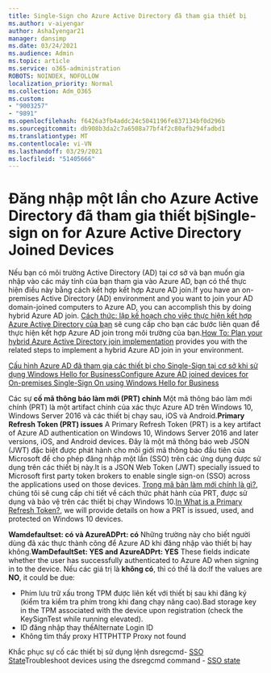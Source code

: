 ```yaml
---
title: Single-Sign cho Azure Active Directory đã tham gia thiết bị
ms.author: v-aiyengar
author: AshaIyengar21
manager: dansimp
ms.date: 03/24/2021
ms.audience: Admin
ms.topic: article
ms.service: o365-administration
ROBOTS: NOINDEX, NOFOLLOW
localization_priority: Normal
ms.collection: Adm_O365
ms.custom:
- "9003257"
- "9891"
ms.openlocfilehash: f6426a3fb4addc24c5041196fe837134bf0d296b
ms.sourcegitcommit: db908b3da2c7a6508a77bf4f2c80afb294fadbd1
ms.translationtype: MT
ms.contentlocale: vi-VN
ms.lasthandoff: 03/29/2021
ms.locfileid: "51405666"
---
```

# <a name="single-sign-on-for-azure-active-directory-joined-devices"></a><span data-ttu-id="2c02c-102">Đăng nhập một lần cho Azure Active Directory đã tham gia thiết bị</span><span class="sxs-lookup"><span data-stu-id="2c02c-102">Single-sign on for Azure Active Directory Joined Devices</span></span>

<span data-ttu-id="2c02c-103">Nếu bạn có môi trường Active Directory (AD) tại cơ sở và bạn muốn gia nhập vào các máy tính của bạn tham gia vào Azure AD, bạn có thể thực hiện điều này bằng cách kết hợp kết hợp Azure AD join.</span><span class="sxs-lookup"><span data-stu-id="2c02c-103">If you have an on-premises Active Directory (AD) environment and you want to join your AD domain-joined computers to Azure AD, you can accomplish this by doing hybrid Azure AD join.</span></span> <span data-ttu-id="2c02c-104">[Cách thức: lập kế hoạch cho việc thực hiện kết hợp Azure Active Directory của bạn](https://docs.microsoft.com/azure/active-directory/devices/hybrid-azuread-join-plan) sẽ cung cấp cho bạn các bước liên quan để thực hiện kết hợp Azure AD join trong môi trường của bạn.</span><span class="sxs-lookup"><span data-stu-id="2c02c-104">[How To: Plan your hybrid Azure Active Directory join implementation](https://docs.microsoft.com/azure/active-directory/devices/hybrid-azuread-join-plan) provides you with the related steps to implement a hybrid Azure AD join in your environment.</span></span>

[<span data-ttu-id="2c02c-105">Cấu hình Azure AD đã tham gia các thiết bị cho Single-Sign tại cơ sở khi sử dụng Windows Hello for Business</span><span class="sxs-lookup"><span data-stu-id="2c02c-105">Configure Azure AD joined devices for On-premises Single-Sign On using Windows Hello for Business</span></span>](https://docs.microsoft.com/azure/active-directory/devices/hybrid-azuread-join-plan) 

<span data-ttu-id="2c02c-106">Các sự **cố mã thông báo làm mới (PRT) chính** Một mã thông báo làm mới chính (PRT) là một artifact chính của xác thực Azure AD trên Windows 10, Windows Server 2016 và các thiết bị chạy sau, iOS và Android.</span><span class="sxs-lookup"><span data-stu-id="2c02c-106">**Primary Refresh Token (PRT) issues** A Primary Refresh Token (PRT) is a key artifact of Azure AD authentication on Windows 10, Windows Server 2016 and later versions, iOS, and Android devices.</span></span> <span data-ttu-id="2c02c-107">Đây là một mã thông báo web JSON (JWT) đặc biệt được phát hành cho môi giới mã thông báo đầu tiên của Microsoft để cho phép đăng nhập một lần (SSO) trên các ứng dụng được sử dụng trên các thiết bị này.</span><span class="sxs-lookup"><span data-stu-id="2c02c-107">It is a JSON Web Token (JWT) specially issued to Microsoft first party token brokers to enable single sign-on (SSO) across the applications used on those devices.</span></span> <span data-ttu-id="2c02c-108">[Trong mã bản làm mới chính là gì?](https://docs.microsoft.com/azure/active-directory/devices/concept-primary-refresh-token), chúng tôi sẽ cung cấp chi tiết về cách thức phát hành của PRT, được sử dụng và bảo vệ trên các thiết bị chạy Windows 10.</span><span class="sxs-lookup"><span data-stu-id="2c02c-108">[In What is a Primary Refresh Token?](https://docs.microsoft.com/azure/active-directory/devices/concept-primary-refresh-token), we will provide details on how a PRT is issued, used, and protected on Windows 10 devices.</span></span>

<span data-ttu-id="2c02c-109">**Wamdefaultset: có và AzureADPrt: có** Những trường này cho biết người dùng đã xác thực thành công để Azure AD khi đăng nhập vào thiết bị hay không.</span><span class="sxs-lookup"><span data-stu-id="2c02c-109">**WamDefaultSet: YES and AzureADPrt: YES** These fields indicate whether the user has successfully authenticated to Azure AD when signing in to the device.</span></span> <span data-ttu-id="2c02c-110">Nếu các giá trị là **không có**, thì có thể là do:</span><span class="sxs-lookup"><span data-stu-id="2c02c-110">If the values are **NO**, it could be due:</span></span>

- <span data-ttu-id="2c02c-111">Phím lưu trữ xấu trong TPM được liên kết với thiết bị sau khi đăng ký (kiểm tra kiểm tra phím trong khi đang chạy nâng cao).</span><span class="sxs-lookup"><span data-stu-id="2c02c-111">Bad storage key in the TPM associated with the device upon registration (check the KeySignTest while running elevated).</span></span>
- <span data-ttu-id="2c02c-112">ID đăng nhập thay thế</span><span class="sxs-lookup"><span data-stu-id="2c02c-112">Alternate Login ID</span></span>
- <span data-ttu-id="2c02c-113">Không tìm thấy proxy HTTP</span><span class="sxs-lookup"><span data-stu-id="2c02c-113">HTTP Proxy not found</span></span>

<span data-ttu-id="2c02c-114">Khắc phục sự cố các thiết bị sử dụng lệnh dsregcmd- [SSO State](https://docs.microsoft.com/azure/active-directory/devices/troubleshoot-device-dsregcmd#sso-state)</span><span class="sxs-lookup"><span data-stu-id="2c02c-114">Troubleshoot devices using the dsregcmd command - [SSO state](https://docs.microsoft.com/azure/active-directory/devices/troubleshoot-device-dsregcmd#sso-state)</span></span>
